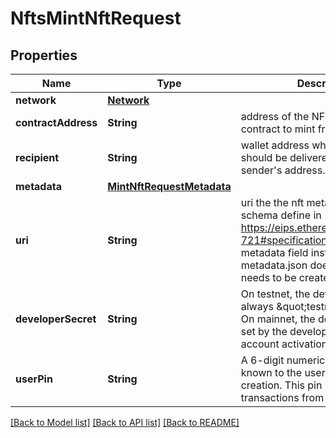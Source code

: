 # NftsMintNftRequest

## Properties
Name | Type | Description | Notes
------------ | ------------- | ------------- | -------------
**network** | [**Network**](Network.md) |  | 
**contractAddress** | **String** | address of the NFT collection smart contract to mint from. | 
**recipient** | **String** | wallet address where the NFT should be delivered. defaults to the sender&#39;s address. | [optional] 
**metadata** | [**MintNftRequestMetadata**](MintNftRequestMetadata.md) |  | [optional] 
**uri** | **String** | uri the the nft metadata.json, schema define in https://eips.ethereum.org/EIPS/eip-721#specification. Use the metadata field instead if the metadata.json doesn&#39;t exist and needs to be created and hosted. | [optional] 
**developerSecret** | **String** | On testnet, the developer_secret is always \&quot;testnet-secret\&quot;. On mainnet, the developer_secret is set by the developer during account activation. | [optional] 
**userPin** | **String** | A 6-digit numeric pin that is only known to the user, set during  wallet creation. This pin is required to sign transactions from  this wallet. | [optional] 

[[Back to Model list]](../README.md#documentation-for-models) [[Back to API list]](../README.md#documentation-for-api-endpoints) [[Back to README]](../README.md)


